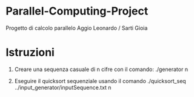 # Parallel-Computing-Project
Progetto di calcolo parallelo Aggio Leonardo / Sarti Gioia

# Istruzioni

1) Creare una sequenza casuale di n cifre con il comando: 	./generator n

2) Eseguire il quicksort sequenziale usando il comando ./quicksort_seq ../input_generator/inputSequence.txt n